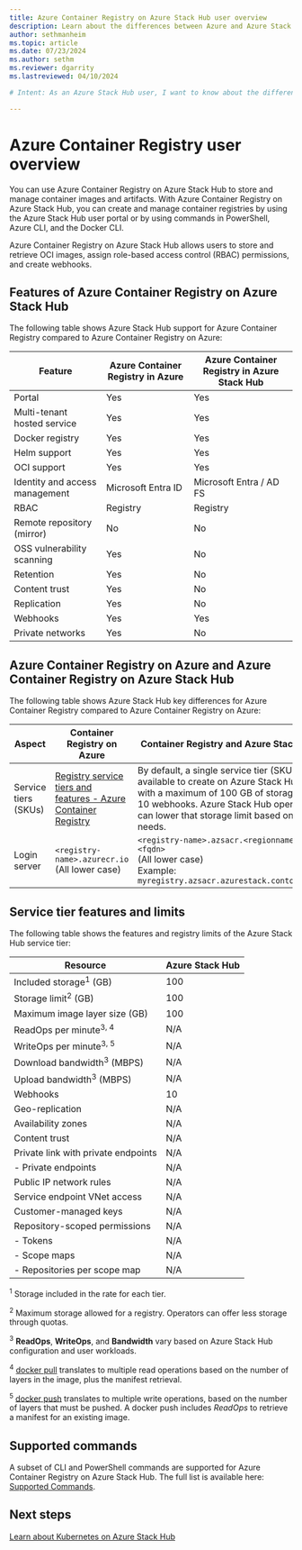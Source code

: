```yaml
---
title: Azure Container Registry on Azure Stack Hub user overview 
description: Learn about the differences between Azure and Azure Stack Hub with Azure Container Registry.
author: sethmanheim
ms.topic: article
ms.date: 07/23/2024
ms.author: sethm
ms.reviewer: dgarrity
ms.lastreviewed: 04/10/2024

# Intent: As an Azure Stack Hub user, I want to know about the differences between Azure and Azure Stack Hub with Azure Container Registry so that I can understand the limitations and capabilities of the service.

---
```


# Azure Container Registry user overview

You can use Azure Container Registry on Azure Stack Hub to store and manage container images and artifacts. With Azure Container Registry on Azure Stack Hub, you can create and manage container registries by using the Azure Stack Hub user portal or by using commands in PowerShell, Azure CLI, and the Docker CLI.

Azure Container Registry on Azure Stack Hub allows users to store and retrieve OCI images, assign role-based access control (RBAC) permissions, and create webhooks.

## Features of Azure Container Registry on Azure Stack Hub

The following table shows Azure Stack Hub support for Azure Container Registry compared to Azure Container Registry on Azure:

| Feature                      | Azure Container Registry in Azure | Azure Container Registry in Azure Stack Hub |
|------------------------------|--------------|---------------------------|
| Portal                       | Yes          | Yes                       |
| Multi-tenant hosted service  | Yes          | Yes                       |
| Docker registry              | Yes          | Yes                       |
| Helm support                 | Yes          | Yes                       |
| OCI support                  | Yes          | Yes                       |
| Identity and access management | Microsoft Entra ID     | Microsoft Entra / AD FS            |
| RBAC                         | Registry     | Registry                  |
| Remote repository (mirror)   | No           | No                        |
| OSS vulnerability scanning   | Yes          | No                        |
| Retention                    | Yes          | No                        |
| Content trust                | Yes          | No                        |
| Replication                  | Yes          | No                        |
| Webhooks                     | Yes          | Yes                       |
| Private networks             | Yes          | No                        |

## Azure Container Registry on Azure and Azure Container Registry on Azure Stack Hub

The following table shows Azure Stack Hub key differences for Azure Container Registry compared to Azure Container Registry on Azure:

| Aspect | Container Registry on Azure | Container Registry and Azure Stack Hub |
| --- | --- | --- |
| Service tiers (SKUs) | [Registry service tiers and features - Azure Container Registry](/azure/container-registry/container-registry-skus) | By default, a single service tier (SKU) is available to create on Azure Stack Hub with a maximum of 100 GB of storage and 10 webhooks. Azure Stack Hub operators can lower that storage limit based on needs. |
| Login server | `<registry-name>.azurecr.io`<br>(All lower case)<br> | `<registry-name>.azsacr.<regionname>.<fqdn>` <br> (All lower case) <br> Example: `myregistry.azsacr.azurestack.contoso.com`|

## Service tier features and limits

The following table shows the features and registry limits of the Azure Stack Hub service tier:

| Resource                            | Azure Stack Hub |
|-------------------------------------|-----------------|
| Included storage<sup>1</sup> (GB)             | 100             |
| Storage limit<sup>2</sup> (GB)                | 100             |
| Maximum image layer size (GB)      | 100             |
| ReadOps per minute<sup>3, 4</sup>              | N/A             |
| WriteOps per minute<sup>3, 5</sup>            | N/A             |
| Download bandwidth<sup>3</sup> (MBPS)          | N/A             |
| Upload bandwidth<sup>3</sup> (MBPS)           | N/A             |
| Webhooks                            | 10              |
| Geo-replication                     | N/A             |
| Availability zones                  | N/A             |
| Content trust                       | N/A             |
| Private link with private endpoints | N/A             |
|  - Private endpoints                 | N/A             |
| Public IP network rules             | N/A             |
| Service endpoint VNet access        | N/A             |
| Customer-managed keys               | N/A             |
| Repository-scoped permissions       | N/A             |
|  - Tokens                            | N/A             |
|  - Scope maps                        | N/A             |
|  - Repositories per scope map        | N/A             |

<sup>1</sup> Storage included in the rate for each tier.

<sup>2</sup> Maximum storage allowed for a registry. Operators can offer less storage through quotas.

<sup>3</sup> **ReadOps**, **WriteOps**, and **Bandwidth** vary based on Azure Stack Hub configuration and user workloads.

<sup>4</sup> [docker pull](https://docs.docker.com/registry/spec/api/#pulling-an-image) translates to multiple read operations based on the number of layers in the image, plus the manifest retrieval.

<sup>5</sup> [docker push](https://docs.docker.com/registry/spec/api/#pushing-an-image) translates to multiple write operations, based on the number of layers that must be pushed. A docker push includes *ReadOps* to retrieve a manifest for an existing image.

## Supported commands

A subset of CLI and PowerShell commands are supported for Azure Container Registry on Azure Stack Hub. The full list is available here: [Supported Commands](container-registry-commands.md).

## Next steps

[Learn about Kubernetes on Azure Stack Hub](azure-stack-kubernetes-aks-engine-overview.md)
